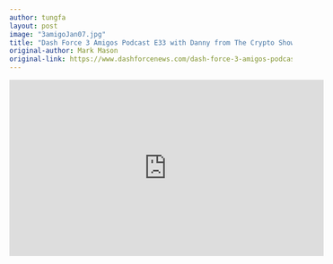 ```yaml
---
author: tungfa
layout: post
image: "3amigoJan07.jpg"
title: "Dash Force 3 Amigos Podcast E33 with Danny from The Crypto Show"
original-author: Mark Mason  
original-link: https://www.dashforcenews.com/dash-force-3-amigos-podcast-e33-danny-crypto-show/
---
```


<iframe width="560" height="315" src="https://www.youtube.com/embed/K3rZvC5xYVU" frameborder="0" allow="autoplay; encrypted-media" allowfullscreen></iframe>
